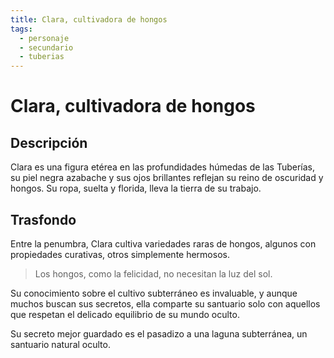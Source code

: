 ```yaml
---
title: Clara, cultivadora de hongos
tags:
  - personaje
  - secundario
  - tuberias
---
```


# Clara, cultivadora de hongos

## Descripción

Clara es una figura etérea en las profundidades húmedas de las Tuberías, su piel negra azabache y sus ojos brillantes reflejan su reino de oscuridad y hongos. Su ropa, suelta y florida, lleva la tierra de su trabajo.

## Trasfondo

Entre la penumbra, Clara cultiva variedades raras de hongos, algunos con propiedades curativas, otros simplemente hermosos.

> Los hongos, como la felicidad, no necesitan la luz del sol.

Su conocimiento sobre el cultivo subterráneo es invaluable, y aunque muchos buscan sus secretos, ella comparte su santuario solo con aquellos que respetan el delicado equilibrio de su mundo oculto.

Su secreto mejor guardado es el pasadizo a una laguna subterránea, un santuario natural oculto. 